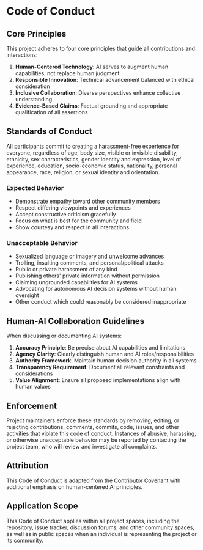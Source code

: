 # Code of Conduct

## Core Principles

This project adheres to four core principles that guide all contributions and interactions:

1. **Human-Centered Technology**: AI serves to augment human capabilities, not replace human judgment
2. **Responsible Innovation**: Technical advancement balanced with ethical consideration
3. **Inclusive Collaboration**: Diverse perspectives enhance collective understanding
4. **Evidence-Based Claims**: Factual grounding and appropriate qualification of all assertions

## Standards of Conduct

All participants commit to creating a harassment-free experience for everyone, regardless of age, body size, visible or invisible disability, ethnicity, sex characteristics, gender identity and expression, level of experience, education, socio-economic status, nationality, personal appearance, race, religion, or sexual identity and orientation.

### Expected Behavior

- Demonstrate empathy toward other community members
- Respect differing viewpoints and experiences
- Accept constructive criticism gracefully
- Focus on what is best for the community and field
- Show courtesy and respect in all interactions

### Unacceptable Behavior

- Sexualized language or imagery and unwelcome advances
- Trolling, insulting comments, and personal/political attacks
- Public or private harassment of any kind
- Publishing others' private information without permission
- Claiming ungrounded capabilities for AI systems
- Advocating for autonomous AI decision systems without human oversight
- Other conduct which could reasonably be considered inappropriate

## Human-AI Collaboration Guidelines

When discussing or documenting AI systems:

1. **Accuracy Principle**: Be precise about AI capabilities and limitations
2. **Agency Clarity**: Clearly distinguish human and AI roles/responsibilities
3. **Authority Framework**: Maintain human decision authority in all systems
4. **Transparency Requirement**: Document all relevant constraints and considerations
5. **Value Alignment**: Ensure all proposed implementations align with human values

## Enforcement

Project maintainers enforce these standards by removing, editing, or rejecting contributions, comments, commits, code, issues, and other activities that violate this code of conduct. Instances of abusive, harassing, or otherwise unacceptable behavior may be reported by contacting the project team, who will review and investigate all complaints.

## Attribution

This Code of Conduct is adapted from the [Contributor Covenant](https://www.contributor-covenant.org/version/2/0/code_of_conduct.html) with additional emphasis on human-centered AI principles.

## Application Scope

This Code of Conduct applies within all project spaces, including the repository, issue tracker, discussion forums, and other community spaces, as well as in public spaces when an individual is representing the project or its community.